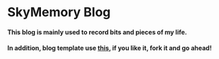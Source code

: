 # SkyMemory Blog


#### This blog is mainly used to record bits and pieces of my life.


#### In addition, blog template use [this](https://github.com/Huxpro/huxpro.github.io), if you like it, fork it and go ahead!

